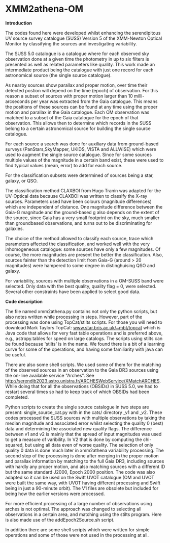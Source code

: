 # XMM2athena-OM

**Introduction**

The codes found here were developed whilst enhancing the serendipitous UV source survey catalogue (SUSS) Version 5 of the XMM-Newton Optical Monitor by classifying the sources and investigating variability.  

The SUSS 5.0 catalogue is a catalogue where for each observed sky observation done at a given time the photometry in up to six filters is presented as well as related parameters like quality. This work made an intermediate product being the catalogue with just one record for each astronomical source (the single source catalogue). 

As nearby sources show parallax and proper motion, over time their detected postion will depend on the time (epoch) of observation. For this reason a subset of sources with proper motion larger than 10 milli-arcseconds per year was extracted from the Gaia catalogue. This means the positions of these sources can be found at any time using the proper motion and parallax in the Gaia catalogue. Each OM observation was matched to a subset of the Gaia catalogue for the epoch of that observation. This allows then to determine which records in the SUSS belong to a certain astronomical source for building the single source catalogue.

For each source a search was done for auxiliary data from ground-based surveys (PanStars,SkyMapper, UKIDS, VISTA and ALLWISE) which were used to augment the single source catalogue. Since for some sources multiple values of the magnitude in a certain band exist, these were used to find typical values (mean, error) to add for each source. 

For the classification subsets were determined of sources being a star, galaxy, or QSO. 

The classification method CLAXBOI from Hugo Tranin was adapted for the UV-Optical data because CLAXBOI was written to classify the X-ray sources. Parameters used have been colours (magnitude differences) which are independent of distance. One magnitude difference between the Gaia-G magnitude and the ground-based g also depends on the extent of the source, since Gaia has a very small footprint on the sky, much smaller than groundbased observations, and turns out to be discriminating for galaxies. 

The choice of the method allowed to classify each source, trace which parameters affected the classification, and worked well with the very inhomogeneous catalogue: some sources have only a few magnitudes. Of course, the more magnitudes are present the better the classification. Also, sources fainter than the detection limit from Gaia-G (around > 20 magnitudes) were hampered to some degree in distinghuising QSO and galaxy. 

For variability, sources with multiple observations in a OM-SUSS band were selected. Only data with the best quality, quality flag = 0, were selected. Several other constraints have been applied to select good data.

**Code description**

The file named xmm2athena.py contains not only the python scripts, but also notes written while processing in steps. However, part of the processing was done using TopCat/stilts scripts. For those you will need to download Mark Taylors TopCat: www.star.bris.ac.uk/~mbt/topcat which is Java code that allows for very fast table operations and is preferred above, e.g., astropy.tables for speed on large catalogs. The scripts using stilts can be found because 'stilts' is in the name.  We found there is a bit of a learning curve for some of the operations, and having some familiarity with java can be useful. 

There are also some shell scripts. We used some of them for the matching of the observed sources in an observation to the Gaia DR3 sources using the on-line available service "Arches". See http://serendib2023.astro.unistra.fr/ARCHESWebService/XMatchARCHES.  While doing that for all the observations (OBSIDs) in SUSS 5.0, we had to restart several times so had to keep track of which OBSIDs had been completed. 

Python scripts to create the single source catalogue in two steps are present: single_source_cat.py with in the cats/ directory _v1 and _v2. These codes processed the SUSS sources with multiple observations by taking the median magnitude and associated error whilst selecting the quality 0 (best) data and determining the associated new quality flags.  The difference between v1 and v2 is mainly that the spread of input magnitudes was used to get a measure of varibility. In V2 that is done by computing the chi-squared, but using all data even of worse quality. The selection of only quality 0 data is done much later in xmm2athena variability processing. 
The second step of the processing is done after merging in the proper motion and parallax information by matching to the full Gaia DR3, including sources with hardly any proper motion, and also matching sources with a different ID but the same standard J2000, Epoch 2000 position. The code was also adapted so it can be used on the Swift UVOT catalogue (OM and UVOT were built the same way, with UVOT having different processing and Swift being in just a 90-minute orbit). The V1 files are obsolete but included for being how the earlier versions were processed. 

For more efficient processing of a large number of observations using arches is not optimal. The approach was changed to selecting all observations in a certain area, and matching using the stilts program. Here is also made use of the addEpoch2Source.sh script. 

In addition there are some shell scripts which were written for simple operations and some of those were not used in the processing at all. 



